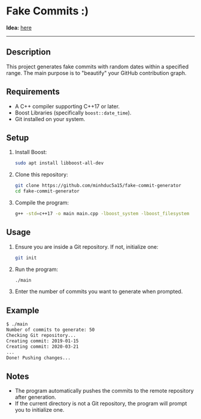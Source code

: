 # Fake Commits :)

**Idea:** [here](https://www.facebook.com/share/p/1DfZuG5suj/)

---

## Description

This project generates fake commits with random dates within a specified range. The main purpose is to "beautify" your GitHub contribution graph.

## Requirements

- A C++ compiler supporting C++17 or later.
- Boost Libraries (specifically `boost::date_time`).
- Git installed on your system.

## Setup

1. Install Boost:
   ```bash
   sudo apt install libboost-all-dev
   ```

2. Clone this repository:
   ```bash
   git clone https://github.com/minhduc5a15/fake-commit-generator
   cd fake-commit-generator
   ```

3. Compile the program:
   ```bash
   g++ -std=c++17 -o main main.cpp -lboost_system -lboost_filesystem
   ```

## Usage

1. Ensure you are inside a Git repository. If not, initialize one:
   ```bash
   git init
   ```

2. Run the program:
   ```bash
   ./main
   ```

3. Enter the number of commits you want to generate when prompted.

## Example

```bash
$ ./main
Number of commits to generate: 50
Checking Git repository...
Creating commit: 2019-01-15
Creating commit: 2020-03-21
...
Done! Pushing changes...
```

## Notes

- The program automatically pushes the commits to the remote repository after generation.
- If the current directory is not a Git repository, the program will prompt you to initialize one.
